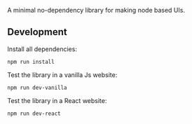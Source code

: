 
A minimal no-dependency library for making node based UIs.

## Development
Install all dependencies:
```
npm run install 
```

Test the library in a vanilla Js website:
```
npm run dev-vanilla
``` 

Test the library in a React website:
```
npm run dev-react
``` 






